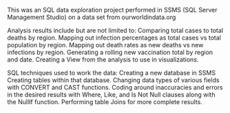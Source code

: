 This was an SQL data exploration project performed in SSMS (SQL Server Management Studio) on a data set from ourworldindata.org

Analysis results include but are not limited to:
Comparing total cases to total deaths by region.
Mapping out infection percentages as total cases vs total population by region.
Mapping out death rates as new deaths vs new infections by region.
Generating a rolling new vaccination total by region and date.
Creating a View from the analysis to use in visualizations.

SQL techniques used to work the data:
Creating a new database in SSMS
Creating tables within that database.
Changing data types of various fields with CONVERT and CAST functions.
Coding around inaccuracies and errors in the desired results with Where, Like, and Is Not Null clauses along with the NullIf function.
Performing table Joins for more complete results.
